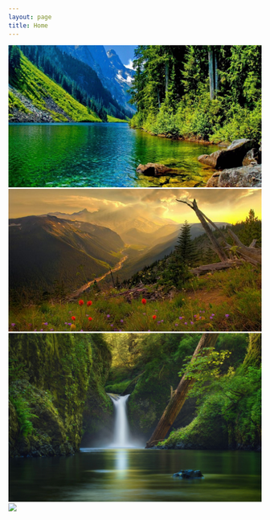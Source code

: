 ```yaml
---
layout: page
title: Home
---
```


<div class="page-width">
    <div class="carousel" id="home-carousel">
        <div><img src="/images/car1.jpg"></div>
        <div><img src="/images/car2.jpg"></div>
        <div><img src="/images/car3.jpg"></div>
        <div><img src="/images/car4.jpg"></div>
    </div>
</div>

<script>
    let carousels = document.getElementById('home-carousel').querySelector('div');
    carousels[0].classList.add('current');
    function nextCarousel() {
        let current = '';
        let next = '';
        for (let i=0; i<carousels.length; i++) {
            if (carousels[i].classList.has('current')) {
                current = carousels[i];
                next = carousels[i + 1];
                break;
            }
        }
        current.classList.remove('current');
        current.classList.add('previous');
        next.classList.add('current');
    }
</script>
